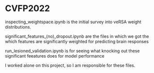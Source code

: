 # CVFP2022
inspecting_weightspace.ipynb is the initial survey into veRSA weight distributions.

significant_features_(no)_dropout.ipynb are the files in which we got the which features are significantly weighted for predicting brain responses

run_lesioned_validation.ipynb is for seeing what knocking out these significant feeatures does for model performance

I worked alone on this project, so I am responsible for these files. 

